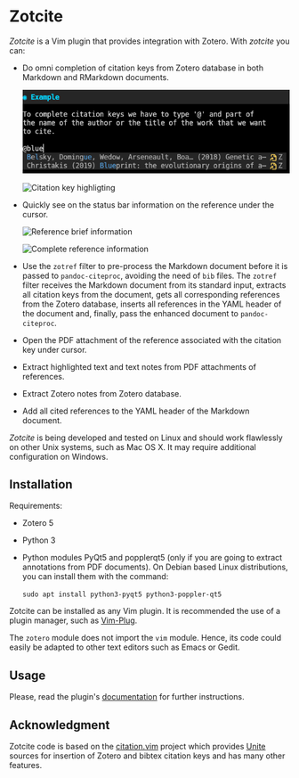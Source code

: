 # Zotcite

_Zotcite_ is a Vim plugin that provides integration with Zotero. With
_zotcite_ you can:

  - Do omni completion of citation keys from Zotero database in both
    Markdown and RMarkdown documents.

    ![Omni completion](https://raw.githubusercontent.com/jalvesaq/zotcite/master/zotcite_completion.gif "omni completion")

    ![Citation key highligting](https://raw.githubusercontent.com/jalvesaq/zotcite/master/zotcite_conceal.gif "Citation key highlighting")

  - Quickly see on the status bar information on the reference under the cursor.

    ![Reference brief information](https://raw.githubusercontent.com/jalvesaq/zotcite/master/zotcite_info.gif "Reference brief information")

    ![Complete reference information](https://raw.githubusercontent.com/jalvesaq/zotcite/master/zotcite_more_info.gif "Complete reference information")

  - Use the `zotref` filter to pre-process the Markdown document before it is
    passed to `pandoc-citeproc`, avoiding the need of `bib` files. The
    `zotref` filter receives the Markdown document from its standard input,
    extracts all citation keys from the document, gets all corresponding
    references from the Zotero database, inserts all references in the YAML
    header of the document and, finally, pass the enhanced document to
    `pandoc-citeproc`.

  - Open the PDF attachment of the reference associated with the citation key
    under cursor.

  - Extract highlighted text and text notes from PDF attachments of
    references.

  - Extract Zotero notes from Zotero database.

  - Add all cited references to the YAML header of the Markdown document.

_Zotcite_ is being developed and tested on Linux and should work flawlessly on
other Unix systems, such as Mac OS X. It may require additional configuration
on Windows.


## Installation

Requirements:

  - Zotero 5

  - Python 3

  - Python modules PyQt5 and popplerqt5 (only if you are going to extract
    annotations from PDF documents). On Debian based Linux distributions, you
    can install them with the command:

    `sudo apt install python3-pyqt5 python3-poppler-qt5`

Zotcite can be installed as any Vim plugin. It is recommended the use of a
plugin manager, such as [Vim-Plug](https://github.com/junegunn/vim-plug).

The `zotero` module does not import the `vim` module. Hence, its code could
easily be adapted to other text editors such as Emacs or Gedit.

## Usage

Please, read the plugin's
[documentation](https://raw.githubusercontent.com/jalvesaq/zotcite/master/doc/vimcmdline.txt)
for further instructions.

## Acknowledgment

Zotcite code is based on the
[citation.vim](https://github.com/rafaqz/citation.vim) project which provides
[Unite](https://github.com/Shougo/unite.vim) sources for insertion of Zotero
and bibtex citation keys and has many other features.
